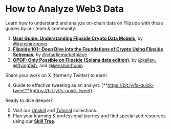 # How to Analyze Web3 Data

Learn how to understand and analyze on-chain data on Flipside with these guides by our team & community:

1. [**User Guide: Understanding Flipside Crypto Data Models**](https://flipsidecrypto.xyz/flipcomm/user-guide-understanding-flipside-crypto-data-models-VDBJP1), by [@kenshinrhonin](https://twitter.com/KenshinRhonin).&#x20;
2. [**Flipside 101 : Deep Dive into the Foundations of Crypto Using Flipside Schemas**](https://flipsidecrypto.xyz/charliemarketplace/flipside-101-ll5imK), by [@charliemarketplace](https://flipsidecrypto.xyz/charliemarketplace).
3. [**OPOF: Only Possible on Flipside**](https://flipsidecrypto.xyz/flipcomm/opof-yI08iS)[ **(Solana data edition)**](https://flipsidecrypto.xyz/flipcomm/opof-yI08iS), by [@kellen](https://flipsidecrypto.xyz/kellen), [@flyingfish](https://flipsidecrypto.xyz/flyingfish), and [@kenshinrhonin](https://twitter.com/KenshinRhonin).&#x20;

Share your work on X (formerly Twitter) to earn!

4. Guide to effective tweeting as an analyst: [**https://bit.ly/fs-quick-tweet**](https://bit.ly/fs-quick-tweet)

Ready to dive deeper?&#x20;

5. Visit our [Upskill](https://docs.flipsidecrypto.com/flipside-community/links-and-resources#upskill) and [Tutorial](https://docs.flipsidecrypto.com/resources/tutorials) collections.
6. Plan your learning & professional journey and find specialized resources using our [**Skill Tree**](https://verbena-soul-020.notion.site/Flipside-Crypto-Skill-Tree-v7-f15753bcf23f4208a421c2339f5b0a27?pvs=4).

